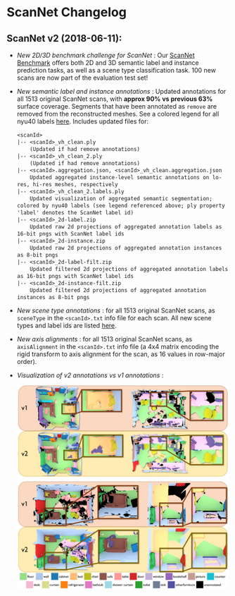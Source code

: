 
# ScanNet Changelog


## ScanNet v2 (2018-06-11):
- *New 2D/3D benchmark challenge for ScanNet* : Our [ScanNet Benchmark](http://kaldir.vc.in.tum.de/scannet_benchmark) offers both 2D and 3D semantic label and instance prediction tasks, as well as a scene type classification task. 100 new scans are now part of the evaluation test set!
- *New semantic label and instance annotations* : Updated annotations for all 1513 original ScanNet scans, with **approx 90% vs previous 63%** surface coverage. Segments that have been annotated as `remove` are removed from the reconstructed meshes. 
See a colored legend for all nyu40 labels [here](http://kaldir.vc.in.tum.de/scannet_benchmark/img/legend.jpg).
Includes updated files for:

  ```
  <scanId>
  |-- <scanId>_vh_clean.ply
      (Updated if had remove annotations)
  |-- <scanId>_vh_clean_2.ply
      (Updated if had remove annotations)
  |-- <scanId>.aggregation.json, <scanId>_vh_clean.aggregation.json
      Updated aggregated instance-level semantic annotations on lo-res, hi-res meshes, respectively
  |-- <scanId>_vh_clean_2.labels.ply
      Updated visualization of aggregated semantic segmentation; colored by nyu40 labels (see legend referenced above; ply property 'label' denotes the ScanNet label id)
  |-- <scanId>_2d-label.zip
      Updated raw 2d projections of aggregated annotation labels as 16-bit pngs with ScanNet label ids
  |-- <scanId>_2d-instance.zip
      Updated raw 2d projections of aggregated annotation instances as 8-bit pngs
  |-- <scanId>_2d-label-filt.zip
      Updated filtered 2d projections of aggregated annotation labels as 16-bit pngs with ScanNet label ids
  |-- <scanId>_2d-instance-filt.zip
      Updated filtered 2d projections of aggregated annotation instances as 8-bit pngs
  ```

- *New scene type annotations* : for all 1513 original ScanNet scans, as `sceneType` in the `<scanId>.txt` info file for each scan. All new scene types and label ids are listed [here](http://kaldir.vc.in.tum.de/scannet_benchmark/scene_types_all.txt).
- *New axis alignments* : for all 1513 original ScanNet scans, as `axisAlignment` in the `<scanId>.txt` info file (a 4x4 matrix encoding the rigid transform to axis alignment for the scan, as 16 values in row-major order).
- *Visualization of v2 annotations vs v1 annotations* : 
<a href="img/v2_vs_v1_annotations.jpg"><center>
<img src="img/v2_vs_v1_annotations.jpg" /></center></a>



